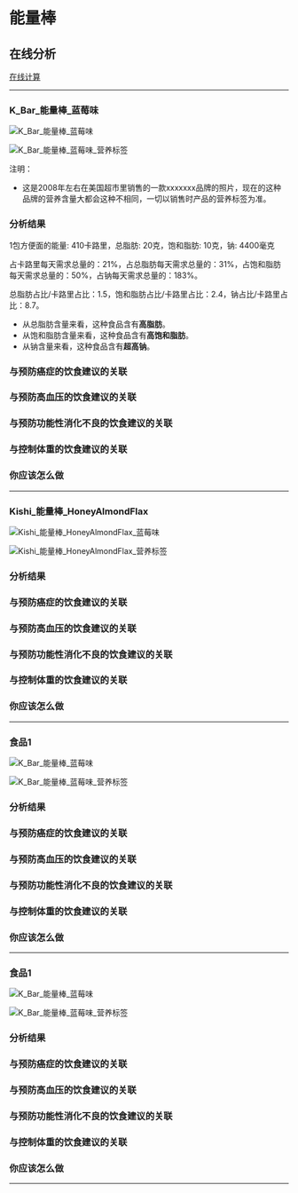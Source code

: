 # 能量棒

## 在线分析

[在线计算](https://jsfiddle.net/quanbinn/f6y5jb8p/)

--------------------

### K_Bar_能量棒_蓝莓味

![K_Bar_能量棒_蓝莓味](/images/加工食品的分析/能量棒/K_Bar_能量棒_蓝莓味.jpg)

![K_Bar_能量棒_蓝莓味_营养标签](/images/加工食品的分析/能量棒/K_Bar_能量棒_蓝莓味_营养标签.jpg)

注明：

- 这是2008年左右在美国超市里销售的一款xxxxxxx品牌的照片，现在的这种品牌的营养含量大都会这种不相同，一切以销售时产品的营养标签为准。

### 分析结果

1包方便面的能量: 410卡路里，总脂肪: 20克，饱和脂肪: 10克，钠: 4400毫克

占卡路里每天需求总量的：21%，占总脂肪每天需求总量的：31%，占饱和脂肪每天需求总量的：50%，占钠每天需求总量的：183%。

总脂肪占比/卡路里占比：1.5，饱和脂肪占比/卡路里占比：2.4，钠占比/卡路里占比：8.7。

- 从总脂肪含量来看，这种食品含有**高脂肪**。
- 从饱和脂肪含量来看，这种食品含有**高饱和脂肪**。
- 从钠含量来看，这种食品含有**超高钠**。

### 与预防癌症的饮食建议的关联

### 与预防高血压的饮食建议的关联

### 与预防功能性消化不良的饮食建议的关联

### 与控制体重的饮食建议的关联

### 你应该怎么做

---------------------

### Kishi_能量棒_HoneyAlmondFlax

![Kishi_能量棒_HoneyAlmondFlax_蓝莓味](/images/加工食品的分析/能量棒/Kishi_能量棒_HoneyAlmondFlax.jpg)

![Kishi_能量棒_HoneyAlmondFlax_营养标签](/images/加工食品的分析/能量棒/Kishi_能量棒_HoneyAlmondFlax_营养标签.jpg)

### 分析结果

### 与预防癌症的饮食建议的关联

### 与预防高血压的饮食建议的关联

### 与预防功能性消化不良的饮食建议的关联

### 与控制体重的饮食建议的关联

### 你应该怎么做

---------------------

### 食品1

![K_Bar_能量棒_蓝莓味](/images/加工食品的分析/能量棒/K_Bar_能量棒_蓝莓味.jpg)

![K_Bar_能量棒_蓝莓味_营养标签](/images/加工食品的分析/能量棒/K_Bar_能量棒_蓝莓味_营养标签.jpg)

### 分析结果

### 与预防癌症的饮食建议的关联

### 与预防高血压的饮食建议的关联

### 与预防功能性消化不良的饮食建议的关联

### 与控制体重的饮食建议的关联

### 你应该怎么做

---------------------

### 食品1

![K_Bar_能量棒_蓝莓味](/images/加工食品的分析/能量棒/K_Bar_能量棒_蓝莓味.jpg)

![K_Bar_能量棒_蓝莓味_营养标签](/images/加工食品的分析/能量棒/K_Bar_能量棒_蓝莓味_营养标签.jpg)

### 分析结果

### 与预防癌症的饮食建议的关联

### 与预防高血压的饮食建议的关联

### 与预防功能性消化不良的饮食建议的关联

### 与控制体重的饮食建议的关联

### 你应该怎么做

---------------------



